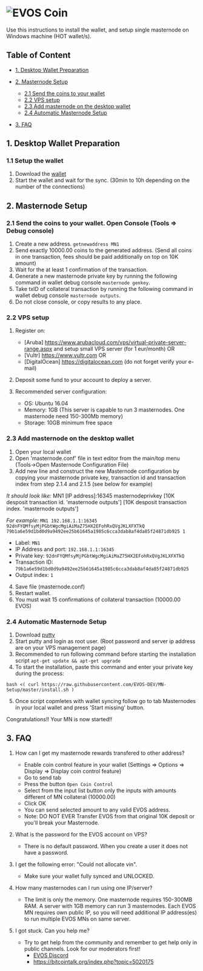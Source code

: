 # ![EVOS Coin](https://evos.one/wp-content/themes/ivana_template_v7/images/logo.png)

Use this instructions to install the wallet,  and setup single masternode on Windows machine (HOT wallet/s).


## Table of Content
* [1. Desktop Wallet Preparation](#1-desktop-wallet-preparation-)
* [2. Masternode Setup](#2-masternode-setup-)
	* [2.1 Send the coins to your wallet](#21-send-the-coins-to-your-wallet)
	* [2.2 VPS setup](#22-vps-setup)
	* [2.3 Add masternode on the desktop wallet](#23-add-masternode-on-the-desktop-wallet)
	* [2.4 Automatic Masternode Setup](#24-automatic-masternode-setup)
	
* [3. FAQ](#3-faq)

## 1. Desktop Wallet Preparation

### 1.1 Setup the wallet
1. Download the [wallet](https://github.com/EVOS-DEV/evos-core/releases)
2. Start the wallet and wait for the sync. (30min to 10h depending on the number of the connections)
	
## 2. Masternode Setup

### 2.1 Send the coins to your wallet. Open Console (Tools => Debug console)
1. Create a new address. `getnewaddress MN1`
2. Send exactly 10000.00 coins to the generated address. (Send all coins in one transaction, fees should be paid additionally on top on 10K amount)
3. Wait for the at least 1 confirmation of the transaction.
4. Generate a new masternode private key by running the following command in wallet debug console `masternode genkey`.
5. Take txID of collateral transaction by running the following command in wallet debug console `masternode outputs`. 
6. Do not close console, or copy results to any place.

### 2.2 VPS setup
1. Register on: 
   - [Aruba] https://www.arubacloud.com/vps/virtual-private-server-range.aspx and setup small VPS server (for 1 eur/month) OR
   - [Vultr] https://www.vultr.com OR
   - [DigitalOcean] https://digitalocean.com (do not forget verify your e-mail)

2. Deposit some fund to your account to deploy a server. 
3. Recommended server configuration:  
   - OS: Ubuntu 16.04
   - Memory: 1GB (This server is capable to run 3 masternodes. One masternode need 150-300Mb memory)
   - Storage: 10GB minimum free space

### 2.3 Add masternode on the desktop wallet

1. Open your local wallet 
2. Open 'masternode.conf' file in text editor from the main/top menu (Tools->Open Masternode Configuration File)
3. Add new line and construct the new Masternode configuration by copying your masternode private key, transaction id and transaction index from step 2.1.4 and 2.1.5 (see below for example)
   
  *It should look like:* 
  MN1 [IP address]:16345 masternodeprivkey [10K desposit transaction id. 'masternode outputs'] [10K desposit transaction index. 'masternode outputs']
   
  *For example:* 
  `MN1 192.168.1.1:16345 92dnFYQMfsyMjPGbtWgcMgiAiMaZ75HX2EFohRxQVgJKLXFXTkQ 79b1a6e59d1bd0d9a9492ee25b61645a1985c6cca3dab8af4da85f24871db925 1`

   - Label: `MN1`
   - IP Address and port: `192.168.1.1:16345`
   - Private key: `92dnFYQMfsyMjPGbtWgcMgiAiMaZ75HX2EFohRxQVgJKLXFXTkQ`
   - Transaction ID: `79b1a6e59d1bd0d9a9492ee25b61645a1985c6cca3dab8af4da85f24871db925`
   - Output index:  `1`

  

4. Save file (masternode.conf)
5. Restart wallet.
6. You must wait 15 confirmations of collateral transaction (10000.00 EVOS)


### 2.4 Automatic Masternode Setup
1. Download [putty](https://the.earth.li/~sgtatham/putty/latest/w64/putty-64bit-0.70-installer.msi)
2. Start putty and login as root user. (Root password and server ip address are on your VPS management page)
3. Recommended to run following command before starting the installation script `apt-get update && apt-get upgrade`
4. To start the installation, paste this command and enter your private key during the process:
```
bash <( curl https://raw.githubusercontent.com/EVOS-DEV/MN-Setup/master/install.sh )

```
5.  Once script copmletes with wallet syncing follow go to tab Masternodes in your local wallet and press 'Start missing' button.


Congratulations!!
Your MN is now started!!   
	

## 3. FAQ


1. How can I get my masternode rewards transfered to other address?
   - Enable coin control feature in your wallet (Settings => Options => Display => Display coin control feature)
   - Go to send tab
   - Press the button `Open Coin Control`
   - Select from the input list button only the inputs with amounts different of MN collateral (10000.00)
   - Click OK
   - You can send selected amount to any valid EVOS address.
   - Note: DO NOT EVER Transfer EVOS from that original 10K deposit or you'll break your Masternode.

2. What is the password for the EVOS account on VPS?
   - There is no default password. When you create a user it does not have a password.

3. I get the following error: "Could not allocate vin".
   - Make sure your wallet fully synced and UNLOCKED.

4. How many masternodes can I run using one IP/server?
   - The limit is only the memory. One masternode requires 150-300MB RAM. A server with 1GB memory can run 3 masternodes. Each EVOS MN requires own public IP, so you will need additional IP address(es) to run multiple EVOS MNs on same server.

5. I got stuck. Can you help me?
   - Try to get help from the community and remember to get help only in public channels. Look for our moderators first!
     - [EVOS Discord](https://discord.gg/FeUc93R)
     - [https://bitcointalk.org/index.php?topic=5020175 ](https://bitcointalk.org/index.php?topic=5020175 )

